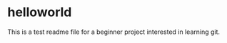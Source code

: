 helloworld
==========
This is a test readme file for a beginner project interested in learning git.
